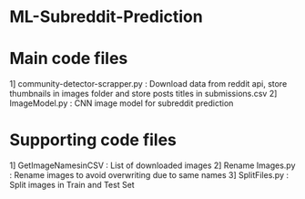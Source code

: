 # ML-Subreddit-Prediction

# Main code files
1] community-detector-scrapper.py : Download data from reddit api, store thumbnails in images folder and store posts titles in submissions.csv
2] ImageModel.py : CNN image model for subreddit prediction

# Supporting code files
1] GetImageNamesinCSV : List of downloaded images
2] Rename Images.py : Rename images to avoid overwriting due to same names
3] SplitFiles.py : Split images in Train and Test Set
